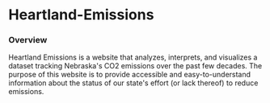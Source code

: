 # Heartland-Emissions

### Overview
  Heartland Emissions is a website that analyzes, interprets, and visualizes a dataset tracking Nebraska's CO2 emissions over the past few decades. The purpose of this website is to provide accessible and easy-to-understand information about the status of our state's effort (or lack thereof) to reduce emissions.

